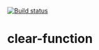 [![Build status](https://ci.appveyor.com/api/projects/status/d5a5sutkdbgiub2e?svg=true)](https://ci.appveyor.com/project/Lozick13/clear-function)
# clear-function
